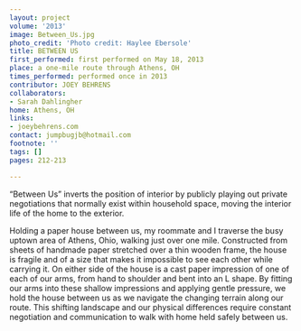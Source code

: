 ```yaml
---
layout: project
volume: '2013'
image: Between_Us.jpg
photo_credit: 'Photo credit: Haylee Ebersole'
title: BETWEEN US
first_performed: first performed on May 18, 2013
place: a one-mile route through Athens, OH
times_performed: performed once in 2013
contributor: JOEY BEHRENS
collaborators:
- Sarah Dahlingher
home: Athens, OH
links:
- joeybehrens.com
contact: jumpbugjb@hotmail.com
footnote: ''
tags: []
pages: 212-213

---
```


“Between Us” inverts the position of interior by publicly playing out private negotiations that normally exist within household space, moving the interior life of the home to the exterior.

Holding a paper house between us, my roommate and I traverse the busy uptown area of Athens, Ohio, walking just over one mile. Constructed from sheets of handmade paper stretched over a thin wooden frame, the house is fragile and of a size that makes it impossible to see each other while carrying it. On either side of the house is a cast paper impression of one of each of our arms, from hand to shoulder and bent into an L shape. By fitting our arms into these shallow impressions and applying gentle pressure, we hold the house between us as we navigate the changing terrain along our route. This shifting landscape and our physical differences require constant negotiation and communication to walk with home held safely between us.
